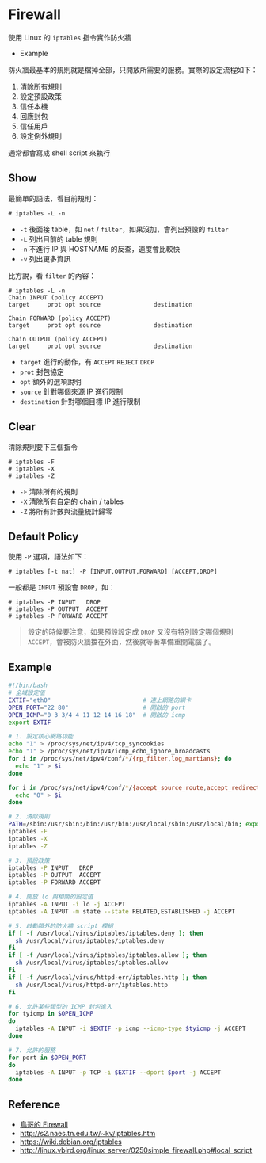 # Firewall

使用 Linux 的 `iptables` 指令實作防火牆

* Example

防火牆最基本的規則就是檔掉全部，只開放所需要的服務。實際的設定流程如下：

1. 清除所有規則
2. 設定預設政策
3. 信任本機
4. 回應封包
5. 信任用戶
6. 設定例外規則

通常都會寫成 shell script 來執行

## Show

最簡單的語法，看目前規則：

    # iptables -L -n

* `-t` 後面接 table，如 `net` / `filter`，如果沒加，會列出預設的 `filter`
* `-L` 列出目前的 table 規則
* `-n` 不進行 IP 與 HOSTNAME 的反查，速度會比較快
* `-v` 列出更多資訊

比方說，看 `filter` 的內容：

    # iptables -L -n
    Chain INPUT (policy ACCEPT)
    target     prot opt source               destination         

    Chain FORWARD (policy ACCEPT)
    target     prot opt source               destination         

    Chain OUTPUT (policy ACCEPT)
    target     prot opt source               destination  

* `target` 進行的動作，有 `ACCEPT` `REJECT` `DROP`
* `prot` 封包協定
* `opt` 額外的選項說明
* `source` 針對哪個來源 IP 進行限制
* `destination` 針對哪個目標 IP 進行限制

## Clear

清除規則要下三個指令

    # iptables -F
    # iptables -X
    # iptables -Z

* `-F` 清除所有的規則
* `-X` 清除所有自定的 chain / tables
* `-Z` 將所有計數與流量統計歸零

## Default Policy

使用 `-P` 選項，語法如下：

    # iptables [-t nat] -P [INPUT,OUTPUT,FORWARD] [ACCEPT,DROP]

一般都是 `INPUT` 預設會 `DROP`，如：

    # iptables -P INPUT   DROP
    # iptables -P OUTPUT  ACCEPT
    # iptables -P FORWARD ACCEPT

> 設定的時候要注意，如果預設設定成 `DROP` 又沒有特別設定哪個規則 `ACCEPT`，會被防火牆擋在外面，然後就等著準備重開電腦了。

## Example

```bash
#!/bin/bash
# 全域設定值
EXTIF="eth0"                          # 連上網路的網卡
OPEN_PORT="22 80"                     # 開啟的 port
OPEN_ICMP="0 3 3/4 4 11 12 14 16 18"  # 開啟的 icmp
export EXTIF

# 1. 設定核心網路功能
echo "1" > /proc/sys/net/ipv4/tcp_syncookies
echo "1" > /proc/sys/net/ipv4/icmp_echo_ignore_broadcasts
for i in /proc/sys/net/ipv4/conf/*/{rp_filter,log_martians}; do
  echo "1" > $i
done

for i in /proc/sys/net/ipv4/conf/*/{accept_source_route,accept_redirects,send_redirects}; do
  echo "0" > $i
done

# 2. 清除規則
PATH=/sbin:/usr/sbin:/bin:/usr/bin:/usr/local/sbin:/usr/local/bin; export PATH
iptables -F
iptables -X
iptables -Z

# 3. 預設政策
iptables -P INPUT   DROP
iptables -P OUTPUT  ACCEPT
iptables -P FORWARD ACCEPT

# 4. 開放 lo 與相關的設定值
iptables -A INPUT -i lo -j ACCEPT
iptables -A INPUT -m state --state RELATED,ESTABLISHED -j ACCEPT

# 5. 啟動額外的防火牆 script 模組
if [ -f /usr/local/virus/iptables/iptables.deny ]; then
  sh /usr/local/virus/iptables/iptables.deny
fi
if [ -f /usr/local/virus/iptables/iptables.allow ]; then
  sh /usr/local/virus/iptables/iptables.allow
fi
if [ -f /usr/local/virus/httpd-err/iptables.http ]; then
  sh /usr/local/virus/httpd-err/iptables.http
fi

# 6. 允許某些類型的 ICMP 封包進入
for tyicmp in $OPEN_ICMP
do
  iptables -A INPUT -i $EXTIF -p icmp --icmp-type $tyicmp -j ACCEPT
done

# 7. 允許的服務
for port in $OPEN_PORT
do
  iptables -A INPUT -p TCP -i $EXTIF --dport $port -j ACCEPT
done
```

## Reference

* [鳥哥的 Firewall](http://linux.vbird.org/linux_server/0250simple_firewall.php)
* http://s2.naes.tn.edu.tw/~kv/iptables.htm
* https://wiki.debian.org/iptables
* http://linux.vbird.org/linux_server/0250simple_firewall.php#local_script
